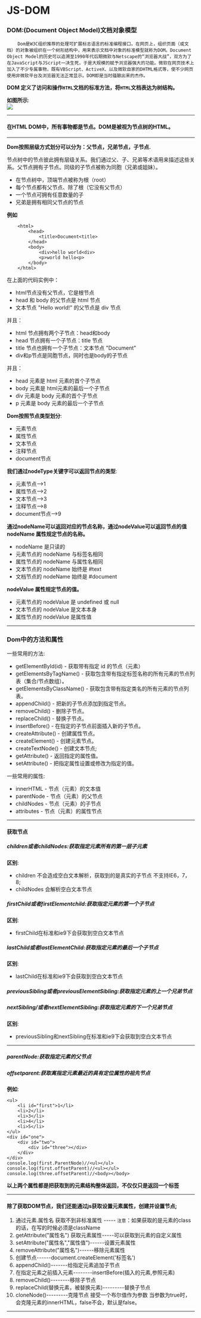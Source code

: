 # JS-DOM  
### DOM:(Document Object Model)文档对象模型  
		Dom是W3C组织推荐的处理可扩展标志语言的标准编程接口。在网页上，组织页面（或文档）的对象被组织在一个树形结构中，用来表示文档中对象的标准模型就称为DOM。Document Object Model的历史可以追溯至1990年代后期微软与Netscape的“浏览器大战”，双方为了在JavaScript与JScript一决生死，于是大规模的赋予浏览器强大的功能。微软在网页技术上加入了不少专属事物，既有VBScript、ActiveX、以及微软自家的DHTML格式等，使不少网页使用非微软平台及浏览器无法正常显示。DOM即是当时蕴酿出来的杰作。  

**DOM 定义了访问和操作`HTML`文档的标准方法，将`HTML`文档表达为树结构。**  

**如图所示**:  
	![](https://timgsa.baidu.com/timg?image&quality=80&size=b9999_10000&sec=1502530878981&di=2e7bbe4d2193c685254c13e5c1652f54&imgtype=0&src=http%3A%2F%2F120.img.pp.sohu.com%2Fimages%2F2008%2F1%2F9%2F13%2F8%2F117f9d9afe1.jpg)  

***  
#### 在HTML DOM中，所有事物都是节点。DOM是被视为节点树的HTML。  
***  

**Dom按照层级方式划分可以分为：父节点，兄弟节点，子节点.**  

节点树中的节点彼此拥有层级关系。我们通过父、子、兄弟等术语用来描述这些关系。父节点拥有子节点。同级的子节点被称为同胞（兄弟或姐妹）。  

* 在节点树中，顶端节点被称为根（root）
* 每个节点都有父节点、除了根（它没有父节点）
* 一个节点可拥有任意数量的子
* 兄弟是拥有相同父节点的节点  

**例如**  
	
		<html>
			<head>
				<title>Document<title>
			</head>
			<body>
				<div>hello world<div>
				<p>world hello<p>
			</body>
		</html>

在上面的代码实例中：  

* html节点没有父节点，它是根节点
* head 和 body 的父节点是 html 节点
* 文本节点 "Hello world!" 的父节点是 div 节点  

并且：  

* html 节点拥有两个子节点：head和body
* head 节点拥有一个子节点：title 节点
* title 节点也拥有一个子节点：文本节点 "Document"
* div和p节点是同胞节点，同时也是body的子节点

并且：  

* head 元素是 html 元素的首个子节点
* body 元素是 html元素的最后一个子节点
* div 元素是 body 元素的首个子节点
* p 元素是 body 元素的最后一个子节点  

**Dom按照节点类型划分**:  

* 元素节点
* 属性节点
* 文本节点
* 注释节点
* document节点

**我们通过nodeType关键字可以返回节点的类型**:

* 元素节点-->1
* 属性节点-->2
* 文本节点-->3
* 注释节点-->8
* document节点-->9

**通过nodeName可以返回对应的节点名称，通过nodeValue可以返回节点的值**  
**nodeName 属性规定节点的名称。**

* nodeName 是只读的
* 元素节点的 nodeName 与标签名相同
* 属性节点的 nodeName 与属性名相同
* 文本节点的 nodeName 始终是 #text
* 文档节点的 nodeName 始终是 #document

**nodeValue 属性规定节点的值。**  

* 元素节点的 nodeValue 是 undefined 或 null
* 文本节点的 nodeValue 是文本本身
* 属性节点的 nodeValue 是属性值


***  
### Dom中的方法和属性  
一些常用的方法:  

* getElementById(id) - 获取带有指定 id 的节点（元素）
* getElementsByTagName() - 获取包含带有指定标签名称的所有元素的节点列表（集合/节点数组）。
* getElementsByClassName() - 获取包含带有指定类名的所有元素的节点列表。 
* appendChild() - 把新的子节点添加到指定节点。
* removeChild() -  	删除子节点。
* replaceChild() - 替换子节点。
* insertBefore() - 在指定的子节点前面插入新的子节点。
* createAttribute() - 创建属性节点。
* createElement() - 创建元素节点。
* createTextNode() -  	创建文本节点;
* getAttribute() -  返回指定的属性值。 
* setAttribute() - 把指定属性设置或修改为指定的值。

一些常用的属性:  

* innerHTML - 节点（元素）的文本值
* parentNode - 节点（元素）的父节点
* childNodes - 节点（元素）的子节点
* attributes - 节点（元素）的属性节点

***
#### 获取节点   
##### children或者childNodes:获取指定元素所有的第一层子元素  
**区别**:  

* children  不会造成空白文本解析，获取到的是真实的子节点 不支持IE6，7，8;
* childNodes 会解析空白文本节点 

##### firstChild或者firstElementchild:获取指定元素的第一个子节点  
**区别**:

* firstChild在标准和ie9下会获取到空白文本节点

##### lastChild或者lastElementChild:获取指定元素的最后一个子节点  
**区别**:  

* lastChild在标准和ie9下会获取到空白文本节点  

##### previousSibling或者previousElementSibling:获取指定元素的上一个兄弟节点  
##### nextSibling/或者nextElementSibling:获取指定元素的下一个兄弟节点  
**区别**:  

* previousSibling和nextSibling在标准和ie9下会获取到空白文本节点  

***
##### parentNode:获取指定元素的父节点  
##### offsetparent:获取离指定元素最近的具有定位属性的祖先节点  

**例如**:  
	
	<ul>
		<li id="first">1</li>
		<li>2</li>
		<li>3</li>
		<li>4</li>
		<li>5</li>
	</ul>
	<div id="one">
		<div id="two">
			<div id="three"></div>
		</div>
	</div>
	console.log(first.ParentNode)//<ul></ul>
	console.log(first.offsetParent)//<ul></ul>
	console.log(three.offsetParent)//<body></body>

**以上两个属性都是把获取到的元素结构整体返回，不仅仅只是返回一个标签**  

***
#### 除了获取DOM节点，我们还能通过js获取设置元素属性，创建并设置节点;  

1. 通过元素.属性名  获取不到非标准属性 ----- `注意`：如果获取的是元素的class的话，在写的时候必须是className
2. getAttribute("属性名")  获取元素属性-----可以获取到元素的自定义属性
3. setAttribute("属性名","属性值")------设置元素属性
4. removeAttribute("属性名")------移除元素属性
5. 创建节点------document.createElement('标签名')
6. appendChild()-------给指定元素追加子节点
7. 在指定元素之前插入元素--------insertBefore(插入的元素,参照元素)
8. removeChild()--------移除子节点
9. replaceChild(替换元素，被替换元素)---------替换子节点
10. cloneNode()---------克隆节点 接受一个布尔值作为参数 当参数为true时，会克隆元素的innerHTML，false不会，默认是false。

***


	

	

